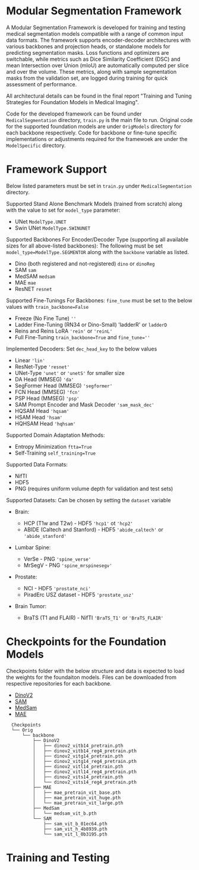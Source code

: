 # Modular Segmentation Framework

A Modular Segmentation Framework is developed for training and testing medical segmentation models compatible with a range of common input data formats. The framework supports encoder-decoder architectures with various backbones and projection heads, or standalone models for predicting segmentation masks. Loss functions and optimizers are switchable, while metrics such as Dice Similarity Coefficient (DSC) and mean Intersection over Union (mIoU) are automatically computed per slice and over the volume. These metrics, along with sample segmentation masks from the validation set, are logged during training for quick assessment of performance.

All architectural details can be found in the final report "Training and Tuning Strategies for Foundation Models in Medical Imaging".

Code for the developed framework can be found under `MedicalSegmentation` directory, `train.py` is the main file to run. Original code for the supported foundation models are under `OrigModels` directory for each backbone respectively. Code for backbone or fine-tune specific implementations or adjustments required for the framewoek are under the `ModelSpecific` directory.

# Framework Support

Below listed parameters must be set in `train.py` under `MedicalSegmentation` directory.

Supported Stand Alone Benchmark Models (trained from scratch) along with the value to set for `model_type` parameter:
* UNet `ModelType.UNET`
* Swin UNet `ModelType.SWINUNET`

Supported Backbones For Encoder/Decoder Type (supporting all available sizes for all above-listed backbones):
The following must be set `model_type=ModelType.SEGMENTOR` along with the `backbone` variable as listed.
* Dino (both registered and not-registered) `dino` or `dinoReg`
* SAM `sam`
* MedSAM `medsam`
* MAE `mae`
* ResNET `resnet`

Supported Fine-Tunings For Backbones:
`fine_tune` must be set to the below values with `train_backbone=False`
* Freeze (No Fine Tune) `''`
* Ladder Fine-Tuning (RN34 or Dino-Small) 'ladderR' or `ladderD`
* Reins and Reins LoRA `'rein'` or `'reinL'`
* Full Fine-Tuning `train_backbone=True` and `fine_tune=''`

Implemented Decoders:
Set `dec_head_key` to the below values
* Linear `'lin'`
* ResNet-Type `'resnet'`
* UNet-Type `'unet'` or `'unetS'` for smaller size
* DA Head (MMSEG) `'da'`
* SegFormer Head (MMSEG) `'segformer'`
* FCN Head (MMSEG) `'fcn'`
* PSP Head (MMSEG) `'psp'`
* SAM Prompt Encoder and Mask Decoder `'sam_mask_dec'`
* HQSAM Head `'hqsam'`
* HSAM Head `'hsam'`
* HQHSAM Head `'hqhsam'`

Supported Domain Adaptation Methods:
* Entropy Minimization `ftta=True`
* Self-Training `self_training=True`

Supported Data Formats:
* NifTI
* HDF5
* PNG (requires uniform volume depth for validation and test sets)

Supported Datasets:
Can be chosen by setting the `dataset` variable
* Brain:
  - HCP (T1w and T2w) - HDF5 `'hcp1'` ot `'hcp2'`
  - ABIDE (Caltech and Stanford) - HDF5 `'abide_caltech'` or `'abide_stanford'`
    
* Lumbar Spine:
  - VerSe - PNG `'spine_verse'`
  - MrSegV - PNG `'spine_mrspinesegv'`

* Prostate:
  - NCI - HDF5 `'prostate_nci'`
  - PiradErc USZ dataset - HDF5 `'prostate_usz'`
 
* Brain Tumor:
  - BraTS (T1 and FLAIR) - NifTI `'BraTS_T1'` or `'BraTS_FLAIR'`


# Checkpoints for the Foundation Models

Checkpoints folder with the below structure and data is expected to load the weights for the foundaiton models. Files can be downloaded from respective repositories for each backbone.

* [DinoV2](https://github.com/facebookresearch/dinov2)
* [SAM](https://github.com/facebookresearch/segment-anything)
* [MedSam](https://github.com/bowang-lab/MedSAM)
* [MAE](https://github.com/facebookresearch/mae)

```
  Checkpoints
  └── Orig
      └── backbone
          ├── DinoV2
          │   ├── dinov2_vitb14_pretrain.pth
          │   ├── dinov2_vitb14_reg4_pretrain.pth
          │   ├── dinov2_vitg14_pretrain.pth
          │   ├── dinov2_vitg14_reg4_pretrain.pth
          │   ├── dinov2_vitl14_pretrain.pth
          │   ├── dinov2_vitl14_reg4_pretrain.pth
          │   ├── dinov2_vits14_pretrain.pth
          │   └── dinov2_vits14_reg4_pretrain.pth
          ├── MAE
          │   ├── mae_pretrain_vit_base.pth
          │   ├── mae_pretrain_vit_huge.pth
          │   └── mae_pretrain_vit_large.pth
          ├── MedSam
          │   └── medsam_vit_b.pth
          └── SAM
              ├── sam_vit_b_01ec64.pth
              ├── sam_vit_h_4b8939.pth
              └── sam_vit_l_0b3195.pth
```

# Training and Testing



